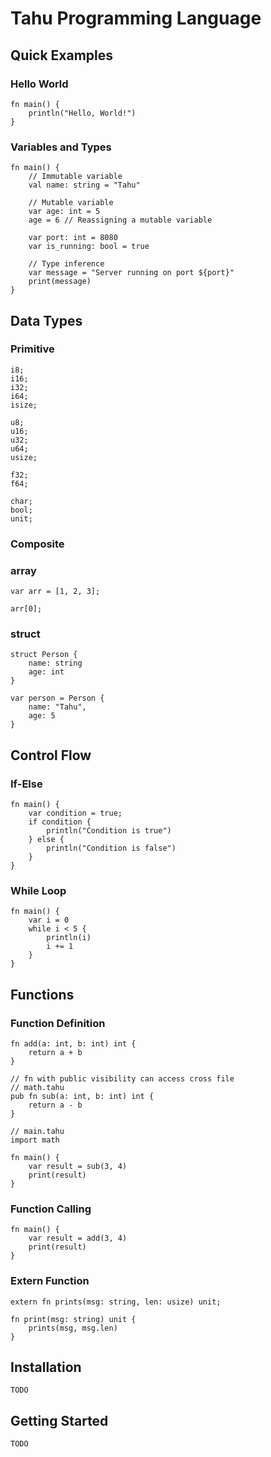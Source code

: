 # Tahu Programming Language

## Quick Examples
### Hello World
```tahu
fn main() {
    println("Hello, World!")
}
```

### Variables and Types
```tahu
fn main() {
    // Immutable variable
    val name: string = "Tahu"

    // Mutable variable
    var age: int = 5
    age = 6 // Reassigning a mutable variable

    var port: int = 8080
    var is_running: bool = true
    
    // Type inference
    var message = "Server running on port ${port}"
    print(message)
}
```

## Data Types
### Primitive
```tahu
i8;
i16;
i32;
i64;
isize;

u8;
u16;
u32;
u64;
usize;

f32;
f64;

char;
bool;
unit;
```

### Composite
### array
```tahu
var arr = [1, 2, 3];

arr[0];
```

### struct
```tahu
struct Person {
    name: string
    age: int
}

var person = Person {
    name: "Tahu",
    age: 5
}
```

## Control Flow
### If-Else
```tahu
fn main() {
    var condition = true;
    if condition {
        println("Condition is true")
    } else {
        println("Condition is false")
    }
}
```
### While Loop
```tahu
fn main() {
    var i = 0
    while i < 5 {
        println(i)
        i += 1
    }
}
```

## Functions
### Function Definition
```tahu
fn add(a: int, b: int) int {
    return a + b
}

// fn with public visibility can access cross file
// math.tahu
pub fn sub(a: int, b: int) int {
    return a - b
}

// main.tahu
import math

fn main() {
    var result = sub(3, 4)
    print(result)
}
```

### Function Calling
```tahu
fn main() {
    var result = add(3, 4)
    print(result)
}
```

### Extern Function
```tahu
extern fn prints(msg: string, len: usize) unit;

fn print(msg: string) unit {
    prints(msg, msg.len)
}
```

## Installation
`TODO`


## Getting Started
`TODO`